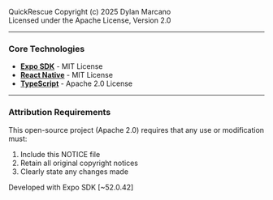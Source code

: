 QuickRescue
Copyright (c) 2025 Dylan Marcano  
Licensed under the Apache License, Version 2.0  

---  
### Core Technologies  
- [**Expo SDK**](https://expo.dev) - MIT License  
- [**React Native**](https://reactnative.dev) - MIT License  
- [**TypeScript**](https://www.typescriptlang.org) - Apache 2.0 License  

---  
### Attribution Requirements  
This open-source project (Apache 2.0) requires that any use or modification must:  
1. Include this NOTICE file  
2. Retain all original copyright notices  
3. Clearly state any changes made  

Developed with Expo SDK [~52.0.42]